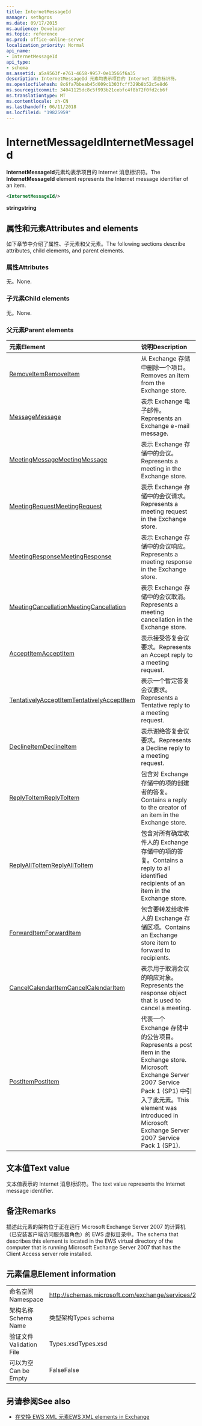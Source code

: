 ```yaml
---
title: InternetMessageId
manager: sethgros
ms.date: 09/17/2015
ms.audience: Developer
ms.topic: reference
ms.prod: office-online-server
localization_priority: Normal
api_name:
- InternetMessageId
api_type:
- schema
ms.assetid: a5a9563f-e761-4658-9957-0e13566f6a35
description: InternetMessageId 元素均表示项目的 Internet 消息标识符。
ms.openlocfilehash: 8c6fa7bbeab45d009c1303fcff329b8b52c5e8d6
ms.sourcegitcommit: 34041125dc8c5f993b21cebfc4f8b72f0fd2cb6f
ms.translationtype: MT
ms.contentlocale: zh-CN
ms.lasthandoff: 06/11/2018
ms.locfileid: "19825959"
---
```

# <a name="internetmessageid"></a><span data-ttu-id="435c2-103">InternetMessageId</span><span class="sxs-lookup"><span data-stu-id="435c2-103">InternetMessageId</span></span>

<span data-ttu-id="435c2-104">**InternetMessageId**元素均表示项目的 Internet 消息标识符。</span><span class="sxs-lookup"><span data-stu-id="435c2-104">The **InternetMessageId** element represents the Internet message identifier of an item.</span></span> 
  
```xml
<InternetMessageId/>
```

 <span data-ttu-id="435c2-105">**string**</span><span class="sxs-lookup"><span data-stu-id="435c2-105">**string**</span></span>
## <a name="attributes-and-elements"></a><span data-ttu-id="435c2-106">属性和元素</span><span class="sxs-lookup"><span data-stu-id="435c2-106">Attributes and elements</span></span>

<span data-ttu-id="435c2-107">如下章节中介绍了属性、子元素和父元素。</span><span class="sxs-lookup"><span data-stu-id="435c2-107">The following sections describe attributes, child elements, and parent elements.</span></span>
  
### <a name="attributes"></a><span data-ttu-id="435c2-108">属性</span><span class="sxs-lookup"><span data-stu-id="435c2-108">Attributes</span></span>

<span data-ttu-id="435c2-109">无。</span><span class="sxs-lookup"><span data-stu-id="435c2-109">None.</span></span>
  
### <a name="child-elements"></a><span data-ttu-id="435c2-110">子元素</span><span class="sxs-lookup"><span data-stu-id="435c2-110">Child elements</span></span>

<span data-ttu-id="435c2-111">无。</span><span class="sxs-lookup"><span data-stu-id="435c2-111">None.</span></span>
  
### <a name="parent-elements"></a><span data-ttu-id="435c2-112">父元素</span><span class="sxs-lookup"><span data-stu-id="435c2-112">Parent elements</span></span>

|<span data-ttu-id="435c2-113">**元素**</span><span class="sxs-lookup"><span data-stu-id="435c2-113">**Element**</span></span>|<span data-ttu-id="435c2-114">**说明**</span><span class="sxs-lookup"><span data-stu-id="435c2-114">**Description**</span></span>|
|:-----|:-----|
|[<span data-ttu-id="435c2-115">RemoveItem</span><span class="sxs-lookup"><span data-stu-id="435c2-115">RemoveItem</span></span>](removeitem.md) <br/> |<span data-ttu-id="435c2-116">从 Exchange 存储中删除一个项目。</span><span class="sxs-lookup"><span data-stu-id="435c2-116">Removes an item from the Exchange store.</span></span>  <br/> |
|[<span data-ttu-id="435c2-117">Message</span><span class="sxs-lookup"><span data-stu-id="435c2-117">Message</span></span>](message-ex15websvcsotherref.md) <br/> |<span data-ttu-id="435c2-118">表示 Exchange 电子邮件。</span><span class="sxs-lookup"><span data-stu-id="435c2-118">Represents an Exchange e-mail message.</span></span>  <br/> |
|[<span data-ttu-id="435c2-119">MeetingMessage</span><span class="sxs-lookup"><span data-stu-id="435c2-119">MeetingMessage</span></span>](meetingmessage.md) <br/> |<span data-ttu-id="435c2-120">表示 Exchange 存储中的会议。</span><span class="sxs-lookup"><span data-stu-id="435c2-120">Represents a meeting in the Exchange store.</span></span>  <br/> |
|[<span data-ttu-id="435c2-121">MeetingRequest</span><span class="sxs-lookup"><span data-stu-id="435c2-121">MeetingRequest</span></span>](meetingrequest.md) <br/> |<span data-ttu-id="435c2-122">表示 Exchange 存储中的会议请求。</span><span class="sxs-lookup"><span data-stu-id="435c2-122">Represents a meeting request in the Exchange store.</span></span>  <br/> |
|[<span data-ttu-id="435c2-123">MeetingResponse</span><span class="sxs-lookup"><span data-stu-id="435c2-123">MeetingResponse</span></span>](meetingresponse.md) <br/> |<span data-ttu-id="435c2-124">表示 Exchange 存储中的会议响应。</span><span class="sxs-lookup"><span data-stu-id="435c2-124">Represents a meeting response in the Exchange store.</span></span>  <br/> |
|[<span data-ttu-id="435c2-125">MeetingCancellation</span><span class="sxs-lookup"><span data-stu-id="435c2-125">MeetingCancellation</span></span>](meetingcancellation.md) <br/> |<span data-ttu-id="435c2-126">表示 Exchange 存储中的会议取消。</span><span class="sxs-lookup"><span data-stu-id="435c2-126">Represents a meeting cancellation in the Exchange store.</span></span>  <br/> |
|[<span data-ttu-id="435c2-127">AcceptItem</span><span class="sxs-lookup"><span data-stu-id="435c2-127">AcceptItem</span></span>](acceptitem.md) <br/> |<span data-ttu-id="435c2-128">表示接受答复会议要求。</span><span class="sxs-lookup"><span data-stu-id="435c2-128">Represents an Accept reply to a meeting request.</span></span>  <br/> |
|[<span data-ttu-id="435c2-129">TentativelyAcceptItem</span><span class="sxs-lookup"><span data-stu-id="435c2-129">TentativelyAcceptItem</span></span>](tentativelyacceptitem.md) <br/> |<span data-ttu-id="435c2-130">表示一个暂定答复会议要求。</span><span class="sxs-lookup"><span data-stu-id="435c2-130">Represents a Tentative reply to a meeting request.</span></span>  <br/> |
|[<span data-ttu-id="435c2-131">DeclineItem</span><span class="sxs-lookup"><span data-stu-id="435c2-131">DeclineItem</span></span>](declineitem.md) <br/> |<span data-ttu-id="435c2-132">表示谢绝答复会议要求。</span><span class="sxs-lookup"><span data-stu-id="435c2-132">Represents a Decline reply to a meeting request.</span></span>  <br/> |
|[<span data-ttu-id="435c2-133">ReplyToItem</span><span class="sxs-lookup"><span data-stu-id="435c2-133">ReplyToItem</span></span>](replytoitem.md) <br/> |<span data-ttu-id="435c2-134">包含对 Exchange 存储中的项的创建者的答复。</span><span class="sxs-lookup"><span data-stu-id="435c2-134">Contains a reply to the creator of an item in the Exchange store.</span></span>  <br/> |
|[<span data-ttu-id="435c2-135">ReplyAllToItem</span><span class="sxs-lookup"><span data-stu-id="435c2-135">ReplyAllToItem</span></span>](replyalltoitem.md) <br/> |<span data-ttu-id="435c2-136">包含对所有确定收件人的 Exchange 存储中的项的答复。</span><span class="sxs-lookup"><span data-stu-id="435c2-136">Contains a reply to all identified recipients of an item in the Exchange store.</span></span>  <br/> |
|[<span data-ttu-id="435c2-137">ForwardItem</span><span class="sxs-lookup"><span data-stu-id="435c2-137">ForwardItem</span></span>](forwarditem.md) <br/> |<span data-ttu-id="435c2-138">包含要转发给收件人的 Exchange 存储区项。</span><span class="sxs-lookup"><span data-stu-id="435c2-138">Contains an Exchange store item to forward to recipients.</span></span>  <br/> |
|[<span data-ttu-id="435c2-139">CancelCalendarItem</span><span class="sxs-lookup"><span data-stu-id="435c2-139">CancelCalendarItem</span></span>](cancelcalendaritem.md) <br/> |<span data-ttu-id="435c2-140">表示用于取消会议的响应对象。</span><span class="sxs-lookup"><span data-stu-id="435c2-140">Represents the response object that is used to cancel a meeting.</span></span>  <br/> |
|[<span data-ttu-id="435c2-141">PostItem</span><span class="sxs-lookup"><span data-stu-id="435c2-141">PostItem</span></span>](postitem.md) <br/> |<span data-ttu-id="435c2-142">代表一个 Exchange 存储中的公告项目。</span><span class="sxs-lookup"><span data-stu-id="435c2-142">Represents a post item in the Exchange store.</span></span> <span data-ttu-id="435c2-143">Microsoft Exchange Server 2007 Service Pack 1 (SP1) 中引入了此元素。</span><span class="sxs-lookup"><span data-stu-id="435c2-143">This element was introduced in Microsoft Exchange Server 2007 Service Pack 1 (SP1).</span></span>  <br/> |
   
## <a name="text-value"></a><span data-ttu-id="435c2-144">文本值</span><span class="sxs-lookup"><span data-stu-id="435c2-144">Text value</span></span>

<span data-ttu-id="435c2-145">文本值表示的 Internet 消息标识符。</span><span class="sxs-lookup"><span data-stu-id="435c2-145">The text value represents the Internet message identifier.</span></span>
  
## <a name="remarks"></a><span data-ttu-id="435c2-146">备注</span><span class="sxs-lookup"><span data-stu-id="435c2-146">Remarks</span></span>

<span data-ttu-id="435c2-147">描述此元素的架构位于正在运行 Microsoft Exchange Server 2007 的计算机（已安装客户端访问服务器角色）的 EWS 虚拟目录中。</span><span class="sxs-lookup"><span data-stu-id="435c2-147">The schema that describes this element is located in the EWS virtual directory of the computer that is running Microsoft Exchange Server 2007 that has the Client Access server role installed.</span></span>
  
## <a name="element-information"></a><span data-ttu-id="435c2-148">元素信息</span><span class="sxs-lookup"><span data-stu-id="435c2-148">Element information</span></span>

|||
|:-----|:-----|
|<span data-ttu-id="435c2-149">命名空间</span><span class="sxs-lookup"><span data-stu-id="435c2-149">Namespace</span></span>  <br/> |http://schemas.microsoft.com/exchange/services/2006/types  <br/> |
|<span data-ttu-id="435c2-150">架构名称</span><span class="sxs-lookup"><span data-stu-id="435c2-150">Schema Name</span></span>  <br/> |<span data-ttu-id="435c2-151">类型架构</span><span class="sxs-lookup"><span data-stu-id="435c2-151">Types schema</span></span>  <br/> |
|<span data-ttu-id="435c2-152">验证文件</span><span class="sxs-lookup"><span data-stu-id="435c2-152">Validation File</span></span>  <br/> |<span data-ttu-id="435c2-153">Types.xsd</span><span class="sxs-lookup"><span data-stu-id="435c2-153">Types.xsd</span></span>  <br/> |
|<span data-ttu-id="435c2-154">可以为空</span><span class="sxs-lookup"><span data-stu-id="435c2-154">Can be Empty</span></span>  <br/> |<span data-ttu-id="435c2-155">False</span><span class="sxs-lookup"><span data-stu-id="435c2-155">False</span></span>  <br/> |
   
## <a name="see-also"></a><span data-ttu-id="435c2-156">另请参阅</span><span class="sxs-lookup"><span data-stu-id="435c2-156">See also</span></span>



- [<span data-ttu-id="435c2-157">在交换 EWS XML 元素</span><span class="sxs-lookup"><span data-stu-id="435c2-157">EWS XML elements in Exchange</span></span>](ews-xml-elements-in-exchange.md)


